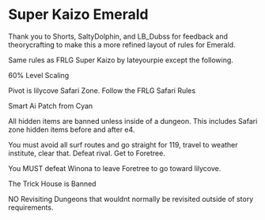 # Super Kaizo Emerald
Thank you to Shorts, SaltyDolphin, and LB_Dubss for feedback and theorycrafting to make this a more refined layout of rules for Emerald.

Same rules as FRLG Super Kaizo by Iateyourpie except the following.

60% Level Scaling

Pivot is lilycove Safari Zone. Follow the FRLG Safari Rules

Smart Ai Patch from Cyan

All hidden items are banned unless inside of a dungeon. This includes Safari zone hidden items before and after e4.

You must avoid all surf routes and go straight for 119, travel to weather institute, clear that. Defeat rival. Get to Foretree. 

You MUST defeat Winona to leave Foretree to go toward lilycove.

The Trick House is Banned

NO Revisiting Dungeons that wouldnt normally be revisited outside of story requirements.

